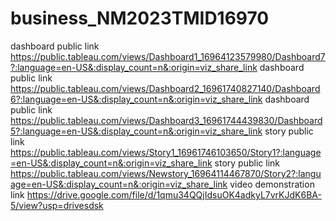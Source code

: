 # business_NM2023TMID16970


dashboard public link https://public.tableau.com/views/Dashboard1_16964123579980/Dashboard7?:language=en-US&:display_count=n&:origin=viz_share_link
dashboard public link https://public.tableau.com/views/Dashboard2_16961740827140/Dashboard6?:language=en-US&:display_count=n&:origin=viz_share_link
dashboard public link https://public.tableau.com/views/Dashboard3_16961744439830/Dashboard5?:language=en-US&:display_count=n&:origin=viz_share_link
story public link https://public.tableau.com/views/Story1_16961746103650/Story1?:language=en-US&:display_count=n&:origin=viz_share_link
story public link https://public.tableau.com/views/Newstory_16964114467870/Story2?:language=en-US&:display_count=n&:origin=viz_share_link
video demonstration link https://drive.google.com/file/d/1qmu34QQjIdsuOK4adkyL7vrKJdK6BA-5/view?usp=drivesdsk
